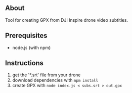## About

Tool for creating GPX from DJI Inspire drone video subtitles.

## Prerequisites

* node.js (with npm)

## Instructions

1. get the '*.srt' file from your drone
2. download dependencies with `npm install`
3. create GPX with `node index.js < subs.srt > out.gpx`
